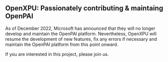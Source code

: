 ## OpenXPU: Passionately contributing & maintaing OpenPAI

As of December 2022, Microsoft has announced that they will no longer develop and maintain the OpenPAI platform.
Nevertheless, OpenXPU will resume the development of new features, fix any errors if necessary and maintain the OpenPAI platform from this point onward.

If you are interested in this project, please join us.

